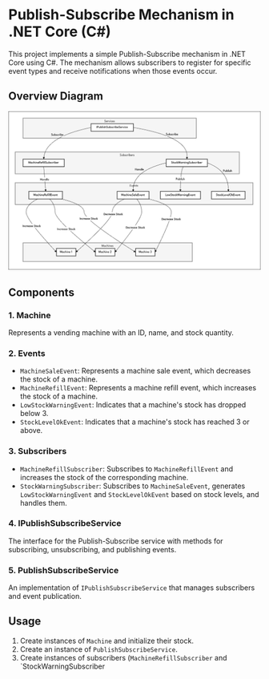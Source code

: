 ﻿# Publish-Subscribe Mechanism in .NET Core (C#)

This project implements a simple Publish-Subscribe mechanism in .NET Core using C#. The mechanism allows subscribers to register for specific event types and receive notifications when those events occur.

## Overview Diagram
![alt text](Machine.png)

## Components

### 1. Machine
Represents a vending machine with an ID, name, and stock quantity.

### 2. Events
- `MachineSaleEvent`: Represents a machine sale event, which decreases the stock of a machine.
- `MachineRefillEvent`: Represents a machine refill event, which increases the stock of a machine.
- `LowStockWarningEvent`: Indicates that a machine's stock has dropped below 3.
- `StockLevelOkEvent`: Indicates that a machine's stock has reached 3 or above.

### 3. Subscribers
- `MachineRefillSubscriber`: Subscribes to `MachineRefillEvent` and increases the stock of the corresponding machine.
- `StockWarningSubscriber`: Subscribes to `MachineSaleEvent`, generates `LowStockWarningEvent` and `StockLevelOkEvent` based on stock levels, and handles them.

### 4. IPublishSubscribeService
The interface for the Publish-Subscribe service with methods for subscribing, unsubscribing, and publishing events.

### 5. PublishSubscribeService
An implementation of `IPublishSubscribeService` that manages subscribers and event publication.

## Usage

1. Create instances of `Machine` and initialize their stock.
2. Create an instance of `PublishSubscribeService`.
3. Create instances of subscribers (`MachineRefillSubscriber` and `StockWarningSubscriber
